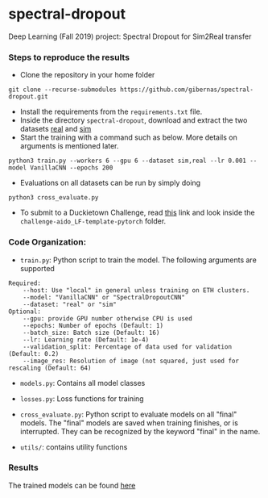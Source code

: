 # spectral-dropout
Deep Learning (Fall 2019) project: Spectral Dropout for Sim2Real transfer

### Steps to reproduce the results

- Clone the repository in your home folder
```
git clone --recurse-submodules https://github.com/gibernas/spectral-dropout.git
```
- Install the requirements from the `requirements.txt` file.
- Inside the directory `spectral-dropout`, download and extract the two datasets [real](https://drive.google.com/drive/folders/15YEDeMDU6bfS4UqapTyZCKLlzBHcg8qR) and [sim](https://drive.google.com/file/d/1MDGu2DE_SP-RrQqoA_8ntQsLQrdtNckm)
- Start the training with a command such as below. More details on arguments is mentioned later.
```
python3 train.py --workers 6 --gpu 6 --dataset sim,real --lr 0.001 --model VanillaCNN --epochs 200
```
- Evaluations on all datasets can be run by simply doing
```
python3 cross_evaluate.py
```
- To submit to a Duckietown Challenge, read [this](https://docs.duckietown.org/daffy/AIDO/out/index.html) link and look inside the `challenge-aido_LF-template-pytorch` folder.

### Code Organization:

- `train.py`: Python script to train the model. The following arguments are supported
```
Required:
    --host: Use "local" in general unless training on ETH clusters.
    --model: "VanillaCNN" or "SpectralDropoutCNN"
    --dataset: "real" or "sim"
Optional:
    --gpu: provide GPU number otherwise CPU is used 
    --epochs: Number of epochs (Default: 1)
    --batch_size: Batch size (Default: 16)
    --lr: Learning rate (Default: 1e-4)
    --validation_split: Percentage of data used for validation (Default: 0.2)
    --image_res: Resolution of image (not squared, just used for rescaling (Default: 64)
```

- `models.py`: Contains all model classes
- `losses.py`: Loss functions for training

- `cross_evaluate.py`: Python script to evaluate models on all "final" models. The "final" models are saved when training finishes, or is interrupted. They can be recognized by the keyword "final" in the name.

- `utils/`: contains utility functions

### Results
The trained models can be found [here](https://drive.google.com/open?id=1eYSFGBzr0QxTWYcoy9CWU4Fno5F8VW1F) 